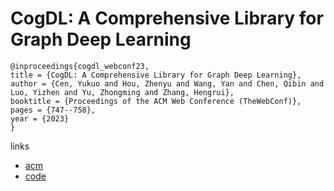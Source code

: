 # CogDL: A Comprehensive Library for Graph Deep Learning

```
@inproceedings{cogdl_webconf23,
title = {CogDL: A Comprehensive Library for Graph Deep Learning},
author = {Cen, Yukuo and Hou, Zhenyu and Wang, Yan and Chen, Qibin and Luo, Yizhen and Yu, Zhongming and Zhang, Hengrui},
booktitle = {Proceedings of the ACM Web Conference (TheWebConf)},
pages = {747--758},
year = {2023}
}
```

links
- [acm](https://dl.acm.org/doi/10.1145/3543507.3583472)
- [code](https://github.com/THUDM/cogdl)
